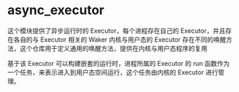 # async_executor

这个模块提供了异步运行时的 Executor，每个进程存在自己的 Executor，并且存在各自的与 Executor 相关的 Waker
内核与用户态的 Executor 存在不同的唤醒方法，这个仓库用于定义通用的唤醒方法，提供在内核与用户态程序的复用

基于该 Executor 可以构建嵌套的运行时，进程所属的 Executor 的 run 函数作为一个任务，来表示进入到用户态空间运行，这个任务由内核的 Executor 进行管理。

